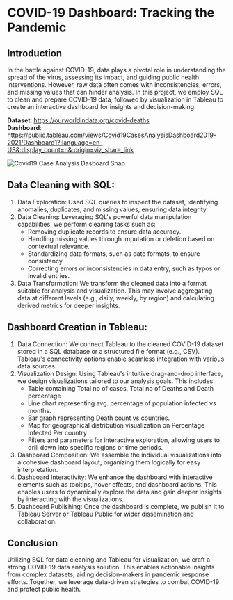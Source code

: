 # COVID-19 Dashboard: Tracking the Pandemic


## Introduction
In the battle against COVID-19, data plays a pivotal role in understanding the spread of the virus, assessing its impact, and guiding public health interventions. However, raw data often comes with inconsistencies, errors, and missing values that can hinder analysis. In this project, we employ SQL to clean and prepare COVID-19 data, followed by visualization in Tableau to create an interactive dashboard for insights and decision-making.

**Dataset**: https://ourworldindata.org/covid-deaths <br>
**Dashboard**: https://public.tableau.com/views/Covid19CasesAnalysisDashboard2019-2021/Dashboard1?:language=en-US&:display_count=n&:origin=viz_share_link

![Covid19 Case Analysis Dasboard Snap](https://github.com/Anannya1234/Covid-19-Dashboard--Tracking-the-Pandemic/assets/138116291/6270891e-11ce-40d7-90bf-00c514d379ac)

## Data Cleaning with SQL:
1. Data Exploration: Used SQL queries to inspect the dataset, identifying anomalies, duplicates, and missing values, ensuring data integrity.
2. Data Cleaning: Leveraging SQL's powerful data manipulation capabilities, we perform cleaning tasks such as:
    - Removing duplicate records to ensure data accuracy.
    - Handling missing values through imputation or deletion based on contextual relevance.
    - Standardizing data formats, such as date formats, to ensure consistency.
    - Correcting errors or inconsistencies in data entry, such as typos or invalid entries.
3. Data Transformation: We transform the cleaned data into a format suitable for analysis and visualization. This may involve aggregating data at different levels (e.g., daily, weekly, by region) and calculating derived metrics for deeper insights.

## Dashboard Creation in Tableau:
1. Data Connection: We connect Tableau to the cleaned COVID-19 dataset stored in a SQL database or a structured file format (e.g., CSV). Tableau's connectivity options enable seamless integration with various data sources.
2. Visualization Design: Using Tableau's intuitive drag-and-drop interface, we design visualizations tailored to our analysis goals. This includes:
    - Table containing Total no of cases, Total no of Deaths and Death percentage
    - Line chart representing avg. percentage of population infected vs months.
    - Bar graph representing Death count vs countries.
    - Map for geographical distribution visualization on Percentage Infected Per country
    - Filters and parameters for interactive exploration, allowing users to drill down into specific regions or time periods.
3. Dashboard Composition: We assemble the individual visualizations into a cohesive dashboard layout, organizing them logically for easy interpretation.
4. Dashboard Interactivity: We enhance the dashboard with interactive elements such as tooltips, hover effects, and dashboard actions. This enables users to dynamically explore the data and gain deeper insights by interacting with the visualizations.
5. Dashboard Publishing: Once the dashboard is complete, we publish it to Tableau Server or Tableau Public for wider dissemination and collaboration.

## Conclusion
Utilizing SQL for data cleaning and Tableau for visualization, we craft a strong COVID-19 data analysis solution. This enables actionable insights from complex datasets, aiding decision-makers in pandemic response efforts. Together, we leverage data-driven strategies to combat COVID-19 and protect public health.

